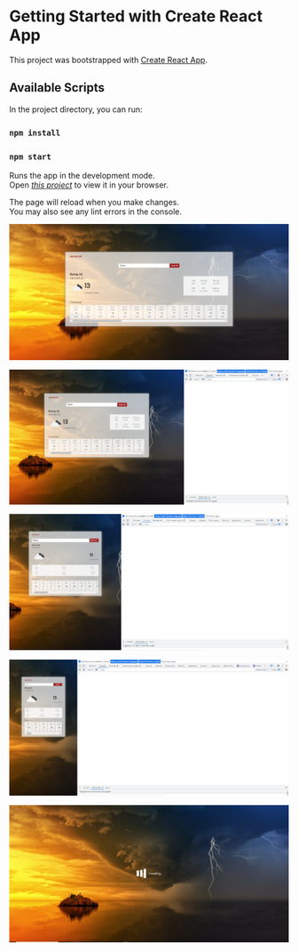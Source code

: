 

# Getting Started with Create React App

This project was bootstrapped with [Create React App](https://github.com/facebook/create-react-app).

## Available Scripts

In the project directory, you can run:

### `npm install`
### `npm start`

Runs the app in the development mode.\
Open *[this project](https://charming-maamoul-27e2c6.netlify.app/)* to view it in your browser.

The page will reload when you make changes.\
You may also see any lint errors in the console.

![Image](./public/images/fullscreen.png)

![Image](./public/images/laptop.png)

![image](./public/images/ipad.png)

![image](./public/images/mobile.png)

![image](./public/images/search-loading.png)
